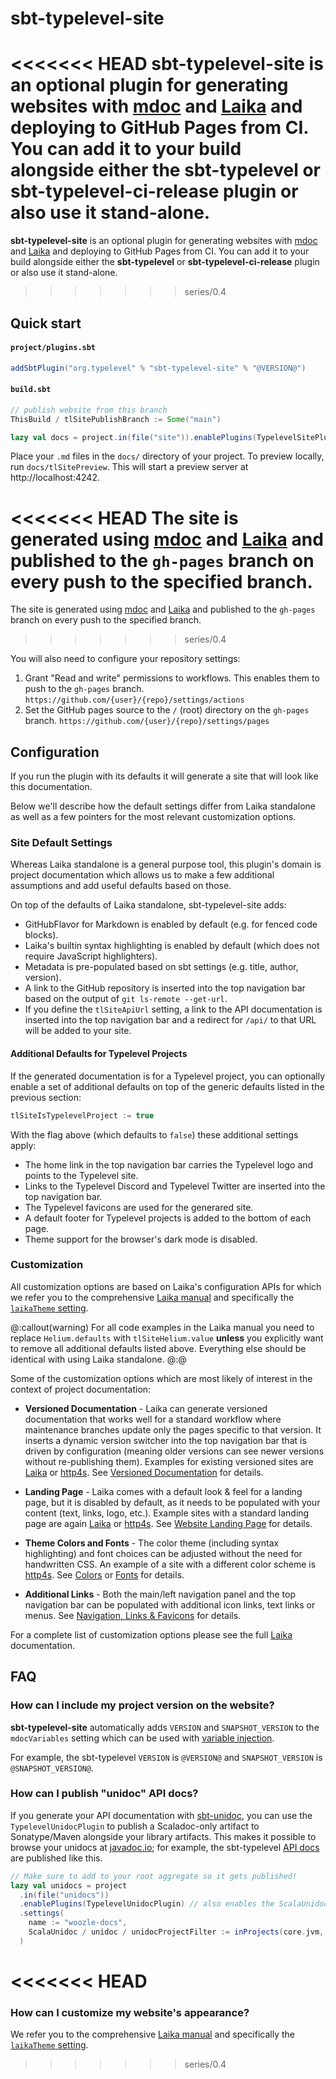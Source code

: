 # sbt-typelevel-site

<<<<<<< HEAD
**sbt-typelevel-site** is an optional plugin for generating websites with [mdoc](https://scalameta.org/mdoc/)
and [Laika](https://planet42.github.io/Laika/) and deploying to GitHub Pages from CI.
You can add it to your build alongside either the  **sbt-typelevel** or **sbt-typelevel-ci-release** plugin
or also use it stand-alone.
=======
**sbt-typelevel-site** is an optional plugin for generating websites with [mdoc](https://scalameta.org/mdoc/) and [Laika](https://typelevel.org/Laika/) and deploying to GitHub Pages from CI. You can add it to your build alongside either the  **sbt-typelevel** or **sbt-typelevel-ci-release** plugin or also use it stand-alone.
>>>>>>> series/0.4

## Quick start

#### `project/plugins.sbt`

```scala
addSbtPlugin("org.typelevel" % "sbt-typelevel-site" % "@VERSION@")
```

#### `build.sbt`

```scala
// publish website from this branch
ThisBuild / tlSitePublishBranch := Some("main")

lazy val docs = project.in(file("site")).enablePlugins(TypelevelSitePlugin)
```

Place your `.md` files in the `docs/` directory of your project. To preview locally, run `docs/tlSitePreview`.
This will start a preview server at http://localhost:4242.

<<<<<<< HEAD
The site is generated using [mdoc](https://scalameta.org/mdoc/) and [Laika](https://planet42.github.io/Laika/)
and published to the `gh-pages` branch on every push to the specified branch.
=======
The site is generated using [mdoc](https://scalameta.org/mdoc/) and [Laika](https://typelevel.org/Laika/) and published to the `gh-pages` branch on every push to the specified branch.
>>>>>>> series/0.4

You will also need to configure your repository settings:

1. Grant "Read and write" permissions to workflows. This enables them to push to the `gh-pages` branch.
  `https://github.com/{user}/{repo}/settings/actions`
2. Set the GitHub pages source to the `/` (root) directory on the `gh-pages` branch.
  `https://github.com/{user}/{repo}/settings/pages`


## Configuration

If you run the plugin with its defaults it will generate a site that will look like this documentation.

Below we'll describe how the default settings differ from Laika standalone
as well as a few pointers for the most relevant customization options.


### Site Default Settings

Whereas Laika standalone is a general purpose tool, this plugin's domain is project documentation
which allows us to make a few additional assumptions and add useful defaults based on those.

On top of the defaults of Laika standalone, sbt-typelevel-site adds:

* GitHubFlavor for Markdown is enabled by default (e.g. for fenced code blocks).
* Laika's builtin syntax highlighting is enabled by default (which does not require JavaScript highlighters).
* Metadata is pre-populated based on sbt settings (e.g. title, author, version).
* A link to the GitHub repository is inserted into the top navigation bar based on the output of `git ls-remote --get-url`.
* If you define the `tlSiteApiUrl` setting, a link to the API documentation is inserted into the top navigation bar
  and a redirect for `/api/` to that URL will be added to your site.


#### Additional Defaults for Typelevel Projects

If the generated documentation is for a Typelevel project, you can optionally enable a set of additional defaults
on top of the generic defaults listed in the previous section:

```scala
tlSiteIsTypelevelProject := true
```

With the flag above (which defaults to `false`) these additional settings apply:

* The home link in the top navigation bar carries the Typelevel logo and points to the Typelevel site.
* Links to the Typelevel Discord and Typelevel Twitter are inserted into the top navigation bar.
* The Typelevel favicons are used for the generared site.
* A default footer for Typelevel projects is added to the bottom of each page.
* Theme support for the browser's dark mode is disabled.


### Customization

All customization options are based on Laika's configuration APIs for which we refer you to the comprehensive [Laika manual][Laika]
and specifically the [`laikaTheme` setting](https://planet42.github.io/Laika/0.18/02-running-laika/01-sbt-plugin.html#laikatheme-setting).

@:callout(warning)
For all code examples in the Laika manual you need to replace `Helium.defaults` with `tlSiteHelium.value`
**unless** you explicitly want to remove all additional defaults listed above.
Everything else should be identical with using Laika standalone.
@:@

Some of the customization options which are most likely of interest in the context of project documentation:

* **Versioned Documentation** - Laika can generate versioned documentation that works well for a standard workflow
  where maintenance branches update only the pages specific to that version.
  It inserts a dynamic version switcher into the top navigation bar that is driven by configuration
  (meaning older versions can see newer versions without re-publishing them).
  Examples for existing versioned sites are [Laika] or [http4s].
  See [Versioned Documentation] for details.

* **Landing Page** - Laika comes with a default look & feel for a landing page, but it is disabled by default,
  as it needs to be populated with your content (text, links, logo, etc.).
  Example sites with a standard landing page are again [Laika] or [http4s].
  See [Website Landing Page] for details.

* **Theme Colors and Fonts** - The color theme (including syntax highlighting) and font choices can be adjusted
  without the need for handwritten CSS.
  An example of a site with a different color scheme is [http4s].
  See [Colors] or [Fonts] for details.

* **Additional Links** - Both the main/left navigation panel and the top navigation bar can be populated
  with additional icon links, text links or menus.
  See [Navigation, Links & Favicons][laika-nav] for details.

For a complete list of customization options please see the full [Laika] documentation.


[Laika]: https://planet42.github.io/Laika/index.html
[http4s]: https://http4s.org/
[Versioned Documentation]: https://planet42.github.io/Laika/0.18/03-preparing-content/01-directory-structure.html#versioned-documentation
[Website Landing Page]: https://planet42.github.io/Laika/0.18/03-preparing-content/03-theme-settings.html#website-landing-page
[Colors]: https://planet42.github.io/Laika/0.18/03-preparing-content/03-theme-settings.html#colors
[Fonts]: https://planet42.github.io/Laika/0.18/03-preparing-content/03-theme-settings.html#fonts
[laika-nav]: https://planet42.github.io/Laika/0.18/03-preparing-content/03-theme-settings.html#navigation-links-favicons


## FAQ

### How can I include my project version on the website?

**sbt-typelevel-site** automatically adds `VERSION` and `SNAPSHOT_VERSION` to the `mdocVariables` setting
which can be used with [variable injection](https://scalameta.org/mdoc/docs/why.html#variable-injection).

For example, the sbt-typelevel `VERSION` is `@VERSION@` and `SNAPSHOT_VERSION` is `@SNAPSHOT_VERSION@`.

### How can I publish "unidoc" API docs?

If you generate your API documentation with [sbt-unidoc](https://github.com/sbt/sbt-unidoc),
you can use the `TypelevelUnidocPlugin` to publish a Scaladoc-only artifact to Sonatype/Maven alongside your library artifacts.
This makes it possible to browse your unidocs at [javadoc.io](https://www.javadoc.io/);
for example, the sbt-typelevel [API docs](@API_URL@) are published like this.

```scala
// Make sure to add to your root aggregate so it gets published!
lazy val unidocs = project
  .in(file("unidocs"))
  .enablePlugins(TypelevelUnidocPlugin) // also enables the ScalaUnidocPlugin
  .settings(
    name := "woozle-docs",
    ScalaUnidoc / unidoc / unidocProjectFilter := inProjects(core.jvm, heffalump)
  )
```
<<<<<<< HEAD
=======

### How can I customize my website's appearance?

We refer you to the comprehensive [Laika manual](https://typelevel.org/Laika/index.html) and specifically the [`laikaTheme` setting](https://typelevel.org/Laika/0.18/02-running-laika/01-sbt-plugin.html#laikatheme-setting).
>>>>>>> series/0.4
